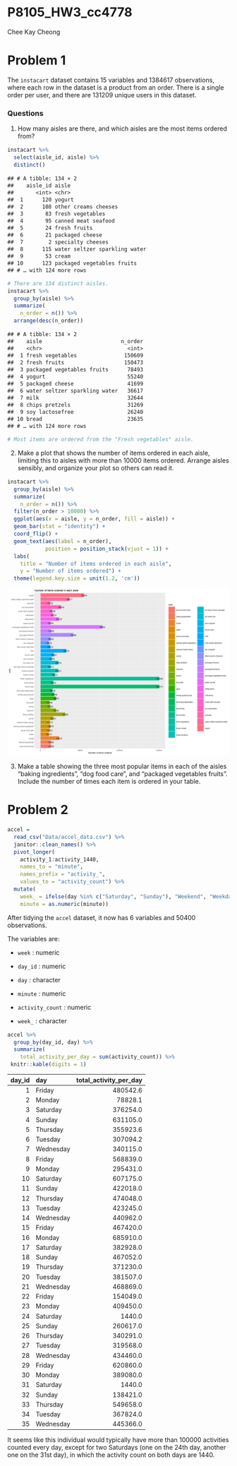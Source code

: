 P8105_HW3_cc4778
================
Chee Kay Cheong

# Problem 1

The `instacart` dataset contains 15 variables and 1384617 observations,
where each row in the dataset is a product from an order. There is a
single order per user, and there are 131209 unique users in this
dataset.

### Questions

1.  How many aisles are there, and which aisles are the most items
    ordered from?

``` r
instacart %>% 
  select(aisle_id, aisle) %>% 
  distinct() 
```

    ## # A tibble: 134 × 2
    ##    aisle_id aisle                        
    ##       <int> <chr>                        
    ##  1      120 yogurt                       
    ##  2      108 other creams cheeses         
    ##  3       83 fresh vegetables             
    ##  4       95 canned meat seafood          
    ##  5       24 fresh fruits                 
    ##  6       21 packaged cheese              
    ##  7        2 specialty cheeses            
    ##  8      115 water seltzer sparkling water
    ##  9       53 cream                        
    ## 10      123 packaged vegetables fruits   
    ## # … with 124 more rows

``` r
# There are 134 distinct aisles.
instacart %>% 
  group_by(aisle) %>% 
  summarize(
    n_order = n()) %>% 
  arrange(desc(n_order))
```

    ## # A tibble: 134 × 2
    ##    aisle                         n_order
    ##    <chr>                           <int>
    ##  1 fresh vegetables               150609
    ##  2 fresh fruits                   150473
    ##  3 packaged vegetables fruits      78493
    ##  4 yogurt                          55240
    ##  5 packaged cheese                 41699
    ##  6 water seltzer sparkling water   36617
    ##  7 milk                            32644
    ##  8 chips pretzels                  31269
    ##  9 soy lactosefree                 26240
    ## 10 bread                           23635
    ## # … with 124 more rows

``` r
# Most items are ordered from the "Fresh vegetables" aisle.
```

2.  Make a plot that shows the number of items ordered in each aisle,
    limiting this to aisles with more than 10000 items ordered. Arrange
    aisles sensibly, and organize your plot so others can read it.

``` r
instacart %>% 
  group_by(aisle) %>% 
  summarize(
    n_order = n()) %>% 
  filter(n_order > 10000) %>% 
  ggplot(aes(x = aisle, y = n_order, fill = aisle)) +
  geom_bar(stat = "identity") +
  coord_flip() +
  geom_text(aes(label = n_order),
            position = position_stack(vjust = 1)) +
  labs(
    title = "Number of items ordered in each aisle",
    y = "Number of items ordered") +
  theme(legend.key.size = unit(1.2, 'cm'))
```

![](HW3_files/figure-gfm/Q2-1.png)<!-- -->

3.  Make a table showing the three most popular items in each of the
    aisles “baking ingredients”, “dog food care”, and “packaged
    vegetables fruits”. Include the number of times each item is ordered
    in your table.

# Problem 2

``` r
accel = 
  read_csv("Data/accel_data.csv") %>% 
  janitor::clean_names() %>% 
  pivot_longer(
    activity_1:activity_1440,
    names_to = "minute",
    names_prefix = "activity_",
    values_to = "activity_count") %>% 
  mutate(
    week_ = ifelse(day %in% c("Saturday", "Sunday"), "Weekend", "Weekday"),
    minute = as.numeric(minute))
```

After tidying the `accel` dataset, it now has 6 variables and 50400
observations.

The variables are:

-   `week` : numeric

-   `day_id` : numeric

-   `day` : character

-   `minute` : numeric

-   `activity_count` : numeric

-   `week_` : character

``` r
accel %>% 
  group_by(day_id, day) %>% 
  summarize(
    total_activity_per_day = sum(activity_count)) %>% 
 knitr::kable(digits = 1)
```

| day_id | day       | total_activity_per_day |
|-------:|:----------|-----------------------:|
|      1 | Friday    |               480542.6 |
|      2 | Monday    |                78828.1 |
|      3 | Saturday  |               376254.0 |
|      4 | Sunday    |               631105.0 |
|      5 | Thursday  |               355923.6 |
|      6 | Tuesday   |               307094.2 |
|      7 | Wednesday |               340115.0 |
|      8 | Friday    |               568839.0 |
|      9 | Monday    |               295431.0 |
|     10 | Saturday  |               607175.0 |
|     11 | Sunday    |               422018.0 |
|     12 | Thursday  |               474048.0 |
|     13 | Tuesday   |               423245.0 |
|     14 | Wednesday |               440962.0 |
|     15 | Friday    |               467420.0 |
|     16 | Monday    |               685910.0 |
|     17 | Saturday  |               382928.0 |
|     18 | Sunday    |               467052.0 |
|     19 | Thursday  |               371230.0 |
|     20 | Tuesday   |               381507.0 |
|     21 | Wednesday |               468869.0 |
|     22 | Friday    |               154049.0 |
|     23 | Monday    |               409450.0 |
|     24 | Saturday  |                 1440.0 |
|     25 | Sunday    |               260617.0 |
|     26 | Thursday  |               340291.0 |
|     27 | Tuesday   |               319568.0 |
|     28 | Wednesday |               434460.0 |
|     29 | Friday    |               620860.0 |
|     30 | Monday    |               389080.0 |
|     31 | Saturday  |                 1440.0 |
|     32 | Sunday    |               138421.0 |
|     33 | Thursday  |               549658.0 |
|     34 | Tuesday   |               367824.0 |
|     35 | Wednesday |               445366.0 |

It seems like this individual would typically have more than 100000
activities counted every day, except for two Saturdays (one on the 24th
day, another one on the 31st day), in which the activity count on both
days are 1440.
